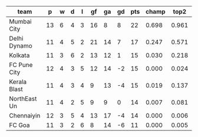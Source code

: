 |     team     | p  | w | d | l | gf | ga | gd | pts | champ | top2  | top3  | top4  |  5-7  | bot4  | bot3  | bot2  |
|--------------|----|---|---|---|----|----|----|-----|-------|-------|-------|-------|-------|-------|-------|-------|
| Mumbai City  | 13 | 6 | 4 | 3 | 16 |  8 |  8 |  22 | 0.698 | 0.961 | 1.000 | 1.000 | 0.000 | 0.000 | 0.000 | 0.000|
| Delhi Dynamo | 11 | 4 | 5 | 2 | 21 | 14 |  7 |  17 | 0.247 | 0.571 | 0.811 | 0.927 | 0.073 | 0.073 | 0.026 | 0.004|
| Kolkata      | 11 | 3 | 6 | 2 | 13 | 12 |  1 |  15 | 0.030 | 0.218 | 0.506 | 0.726 | 0.259 | 0.275 | 0.142 | 0.070|
| FC Pune City | 12 | 4 | 3 | 5 | 12 | 14 | -2 |  15 | 0.000 | 0.024 | 0.098 | 0.232 | 0.699 | 0.768 | 0.569 | 0.341|
| Kerala Blast | 11 | 4 | 3 | 4 |  9 | 13 | -4 |  15 | 0.019 | 0.137 | 0.325 | 0.534 | 0.427 | 0.466 | 0.298 | 0.160|
| NorthEast Un | 11 | 4 | 2 | 5 |  9 |  9 |  0 |  14 | 0.007 | 0.081 | 0.200 | 0.402 | 0.531 | 0.598 | 0.392 | 0.225|
| Chennaiyin   | 12 | 3 | 5 | 4 | 13 | 17 | -4 |  14 | 0.000 | 0.006 | 0.042 | 0.136 | 0.653 | 0.864 | 0.687 | 0.438|
| FC Goa       | 11 | 3 | 2 | 6 |  8 | 14 | -6 |  11 | 0.000 | 0.005 | 0.021 | 0.048 | 0.358 | 0.952 | 0.881 | 0.759|
